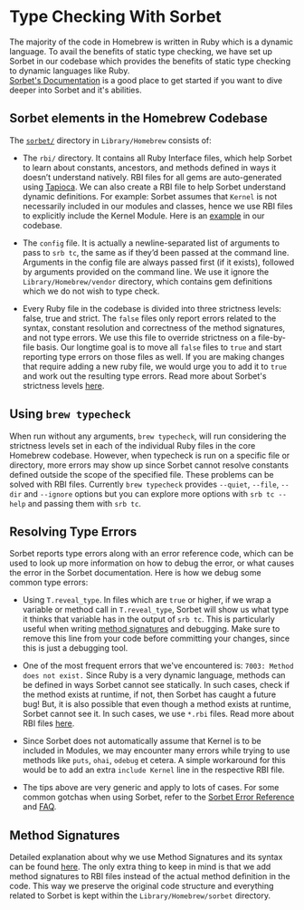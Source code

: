 # Type Checking With Sorbet

The majority of the code in Homebrew is written in Ruby which is a dynamic
language. To avail the benefits of static type checking, we have set up Sorbet in
our codebase which provides the benefits of static type checking to dynamic languages
like Ruby. <br> [Sorbet's Documentation](https://sorbet.org/docs/overview) is a
good place to get started if you want to dive deeper into Sorbet and it's abilities.

## Sorbet elements in the Homebrew Codebase

The [`sorbet/`](https://github.com/Homebrew/brew/tree/master/Library/Homebrew/sorbet)
directory in `Library/Homebrew` consists of:

- The `rbi/` directory. It contains all Ruby Interface files, which help Sorbet to
learn about constants, ancestors, and methods defined in ways it doesn’t understand
natively. RBI files for all gems are auto-generated using
[Tapioca](https://github.com/Shopify/tapioca#tapioca). We can also create a RBI
file to help Sorbet understand dynamic definitions.
For example: Sorbet assumes that `Kernel` is not necessarily included in our modules
and classes, hence we use RBI files to explicitly include the Kernel Module. Here is an
[example](https://github.com/Homebrew/brew/blob/72419630b4658da31556a0f6ef1dfa633cf4fe4f/Library/Homebrew/sorbet/rbi/homebrew.rbi#L3-L5)
in our codebase.

- The `config` file. It is actually a newline-separated list of arguments to pass to
`srb tc`, the same as if they’d been passed at the command line. Arguments in the config
file are always passed first (if it exists), followed by arguments provided on the
command line. We use it ignore the `Library/Homebrew/vendor` directory, which
contains gem definitions which we do not wish to type check.

- Every Ruby file in the codebase is divided into three strictness levels: false,
true and strict. The `false` files only
report errors related to the syntax, constant resolution and correctness of the
method signatures, and not type errors. We use this file to override strictness
on a file-by-file basis. Our longtime goal is to move all `false` files to `true`
and start reporting type errors on those files as well. If you are making changes
that require adding a new ruby file, we would urge you to add it to `true` and work
out the resulting type errors. Read more about Sorbet's strictness levels
[here](https://sorbet.org/docs/static#file-level-granularity-strictness-levels).

## Using `brew typecheck`

When run without any arguments, `brew typecheck`, will run considering the strictness levels
set in each of the individual Ruby files in the core Homebrew codebase. However, when
typecheck is run on a specific file or directory, more errors may show up since Sorbet
cannot resolve constants defined outside the scope of the specified file. These
problems can be solved with RBI files. Currently `brew typecheck` provides `--quiet`, `--file`,
`--dir` and `--ignore` options but you can explore more options with `srb tc --help` and
passing them with `srb tc`.

## Resolving Type Errors

Sorbet reports type errors along with an error reference code, which can be used
to look up more information on how to debug the error, or what causes the error in
the Sorbet documentation. Here is how we debug some common type errors:

* Using `T.reveal_type`. In files which are `true` or higher, if we wrap a variable
or method call in `T.reveal_type`, Sorbet will show us what type it thinks that
variable has in the output of `srb tc`. This is particularly useful when writing
[method signatures](https://sorbet.org/docs/sigs) and debugging. Make sure to
remove this line from your code before committing your changes, since this is
just a debugging tool.

* One of the most frequent errors that we've encountered is: `7003: Method does not exist.`
Since Ruby is a very dynamic language, methods can be defined in ways Sorbet cannot
see statically. In such cases, check if the method exists at runtime, if not, then
Sorbet has caught a future bug! But, it is also possible that even though a method
exists at runtime, Sorbet cannot see it. In such cases, we use `*.rbi` files.
Read more about RBI files [here](https://sorbet.org/docs/rbi).

* Since Sorbet does not automatically assume that Kernel is to be included in Modules,
we may encounter many errors while trying to use methods like `puts`, `ohai`, `odebug` et cetera.
A simple workaround for this would be to add an extra `include Kernel` line in the
respective RBI file.

* The tips above are very generic and apply to lots of cases. For some common gotchas
when using Sorbet, refer to the [Sorbet Error Reference](https://sorbet.org/docs/error-reference)
and [FAQ](https://sorbet.org/docs/faq).

## Method Signatures

Detailed explanation about why we use Method Signatures and its syntax can be found
[here](https://sorbet.org/docs/sigs). The only extra thing to keep in mind is that
we add method signatures to RBI files instead of the actual method definition in
the code. This way we preserve the original code structure and everything related to
Sorbet is kept within the `Library/Homebrew/sorbet` directory.
